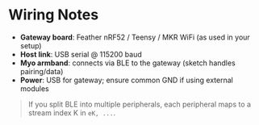 # Wiring Notes

- **Gateway board**: Feather nRF52 / Teensy / MKR WiFi (as used in your setup)
- **Host link**: USB serial @ 115200 baud
- **Myo armband**: connects via BLE to the gateway (sketch handles pairing/data)
- **Power**: USB for gateway; ensure common GND if using external modules

> If you split BLE into multiple peripherals, each peripheral maps to a stream index K in `eK, ...`.
